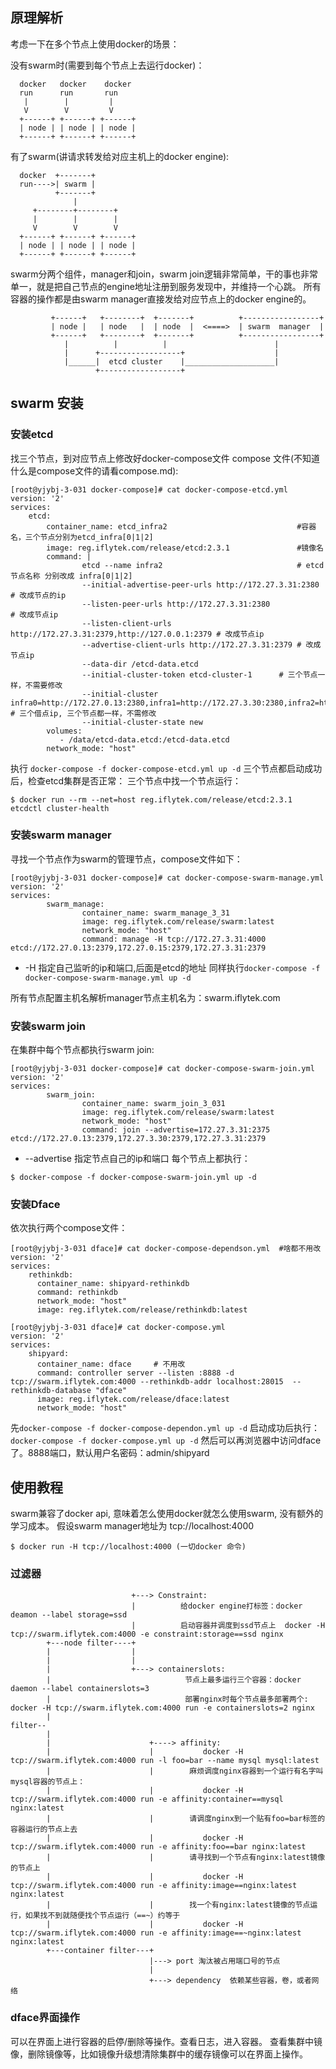 ## 原理解析
考虑一下在多个节点上使用docker的场景：

没有swarm时(需要到每个节点上去运行docker)：
```
  docker   docker    docker
  run      run       run
   |        |         |
   V        V         V
  +------+ +------+ +------+ 
  | node | | node | | node |
  +------+ +------+ +------+
```
有了swarm(讲请求转发给对应主机上的docker engine):
```
  docker  +-------+
  run---->| swarm |
          +-------+
              |
     +--------+--------+
     |        |        |
     V        V        V
  +------+ +------+ +------+ 
  | node | | node | | node |
  +------+ +------+ +------+
```

swarm分两个组件，manager和join，swarm join逻辑非常简单，干的事也非常单一，就是把自己节点的engine地址注册到服务发现中，并维持一个心跳。
所有容器的操作都是由swarm manager直接发给对应节点上的docker engine的。
```
         +------+   +--------+  +-------+          +-----------------+ 
         | node |   | node   |  | node  |  <====>  | swarm  manager  |
         +------+   +--------+  +-------+          +-----------------+ 
            |          |          |                        |          
            |      +------------------+                    |         
            |______|  etcd cluster    |____________________|        
                   +------------------+                 
```
## swarm 安装
### 安装etcd

找三个节点，到对应节点上修改好docker-compose文件
compose 文件(不知道什么是compose文件的请看compose.md):
```
[root@yjybj-3-031 docker-compose]# cat docker-compose-etcd.yml 
version: '2'
services:
    etcd:
        container_name: etcd_infra2                             #容器名，三个节点分别为etcd_infra[0|1|2]
        image: reg.iflytek.com/release/etcd:2.3.1               #镜像名 
        command: |
                etcd --name infra2                              # etcd节点名称 分别改成 infra[0|1|2]
                --initial-advertise-peer-urls http://172.27.3.31:2380   # 改成节点的ip
                --listen-peer-urls http://172.27.3.31:2380              # 改成节点ip
                --listen-client-urls http://172.27.3.31:2379,http://127.0.0.1:2379 # 改成节点ip
                --advertise-client-urls http://172.27.3.31:2379 # 改成节点ip
                --data-dir /etcd-data.etcd
                --initial-cluster-token etcd-cluster-1      # 三个节点一样，不需要修改
                --initial-cluster infra0=http://172.27.0.13:2380,infra1=http://172.27.3.30:2380,infra2=http://172.27.3.31:2380 # 三个借点ip, 三个节点都一样，不需修改
                --initial-cluster-state new
        volumes:
           - /data/etcd-data.etcd:/etcd-data.etcd 
        network_mode: "host"
```
执行 `docker-compose -f docker-compose-etcd.yml up -d`
三个节点都启动成功后，检查etcd集群是否正常：
三个节点中找一个节点运行：
```
$ docker run --rm --net=host reg.iflytek.com/release/etcd:2.3.1 etcdctl cluster-health
```
### 安装swarm manager
寻找一个节点作为swarm的管理节点，compose文件如下：
```
[root@yjybj-3-031 docker-compose]# cat docker-compose-swarm-manage.yml 
version: '2'
services: 
        swarm_manage:
                container_name: swarm_manage_3_31
                image: reg.iflytek.com/release/swarm:latest
                network_mode: "host"
                command: manage -H tcp://172.27.3.31:4000 etcd://172.27.0.13:2379,172.27.0.15:2379,172.27.3.31:2379
```
* -H 指定自己监听的ip和端口,后面是etcd的地址
同样执行`docker-compose -f docker-compose-swarm-manage.yml up -d`

所有节点配置主机名解析manager节点主机名为：swarm.iflytek.com

### 安装swarm join
在集群中每个节点都执行swarm join:
```
[root@yjybj-3-031 docker-compose]# cat docker-compose-swarm-join.yml 
version: '2'
services: 
        swarm_join:
                container_name: swarm_join_3_031
                image: reg.iflytek.com/release/swarm:latest
                network_mode: "host"
                command: join --advertise=172.27.3.31:2375 etcd://172.27.0.13:2379,172.27.3.30:2379,172.27.3.31:2379
```
* --advertise 指定节点自己的ip和端口
每个节点上都执行：
```
$ docker-compose -f docker-compose-swarm-join.yml up -d
```
### 安装Dface
依次执行两个compose文件：

```
[root@yjybj-3-031 dface]# cat docker-compose-dependson.yml  #啥都不用改
version: '2'
services:
    rethinkdb:
      container_name: shipyard-rethinkdb
      command: rethinkdb  
      network_mode: "host"
      image: reg.iflytek.com/release/rethinkdb:latest

[root@yjybj-3-031 dface]# cat docker-compose.yml 
version: '2'
services:
    shipyard:
      container_name: dface     # 不用改
      command: controller server --listen :8888 -d tcp://swarm.iflytek.com:4000 --rethinkdb-addr localhost:28015  --rethinkdb-database "dface" 
      image: reg.iflytek.com/release/dface:latest
      network_mode: "host"
```
先`docker-compose -f docker-compose-dependon.yml up -d` 启动成功后执行：`docker-compose -f docker-compose.yml up -d`
然后可以再浏览器中访问dface了。8888端口，默认用户名密码：admin/shipyard

## 使用教程
swarm兼容了docker api, 意味着怎么使用docker就怎么使用swarm, 没有额外的学习成本。 假设swarm manager地址为 tcp://localhost:4000
```
$ docker run -H tcp://localhost:4000 (一切docker 命令)
```

### 过滤器
```
                           +---> Constraint:
                           |          给docker engine打标签：docker deamon --label storage=ssd
                           |          启动容器并调度到ssd节点上  docker -H tcp://swarm.iflytek.com:4000 -e constraint:storage==ssd nginx
        +---node filter----+
        |                  |                                                                 
        |                  |                                                                 
        |                  +---> containerslots:
        |                              节点上最多运行三个容器：docker daemon --label containerslots=3                              
        |                              部署nginx时每个节点最多部署两个: docker -H tcp://swarm.iflytek.com:4000 run -e containerslots=2 nginx                            
        |                                                                                    
filter--
        |                                                                                    
        |                      +----> affinity:                                                             
        |                      |           docker -H tcp://swarm.iflytek.com:4000 run -l foo=bar --name mysql mysql:latest 
        |                      |        麻烦调度nginx容器到一个运行有名字叫mysql容器的节点上：
        |                      |           docker -H tcp://swarm.iflytek.com:4000 run -e affinity:container==mysql nginx:latest 
        |                      |        请调度nginx到一个贴有foo=bar标签的容器运行的节点上去
        |                      |           docker -H tcp://swarm.iflytek.com:4000 run -e affinity:foo==bar nginx:latest 
        |                      |        请寻找到一个节点有nginx:latest镜像的节点上
        |                      |           docker -H tcp://swarm.iflytek.com:4000 run -e affinity:image==nginx:latest nginx:latest 
        |                      |        找一个有nginx:latest镜像的节点运行，如果找不到就随便找个节点运行（==~）约等于
        |                      |           docker -H tcp://swarm.iflytek.com:4000 run -e affinity:image==~nginx:latest nginx:latest 
        +---container filter---+                                                                       
                               |---> port 淘汰被占用端口号的节点
                               |
                               +---> dependency  依赖某些容器，卷，或者网络
```

### dface界面操作
可以在界面上进行容器的启停/删除等操作。查看日志，进入容器。
查看集群中镜像，删除镜像等，比如镜像升级想清除集群中的缓存镜像可以在界面上操作。
